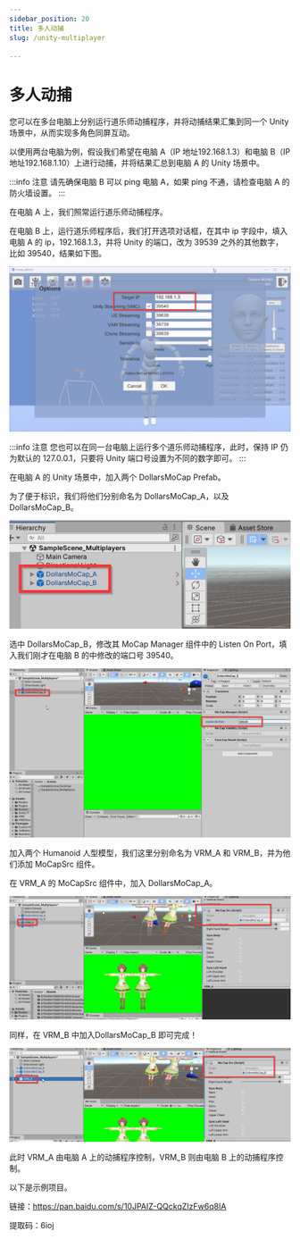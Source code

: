 ```yaml
---
sidebar_position: 20
title: 多人动捕
slug: /unity-multiplayer

---
```


# 多人动捕

您可以在多台电脑上分别运行道乐师动捕程序，并将动捕结果汇集到同一个 Unity 场景中，从而实现多角色同屏互动。

以使用两台电脑为例，假设我们希望在电脑 A（IP 地址192.168.1.3）和电脑 B（IP 地址192.168.1.10）上进行动捕，并将结果汇总到电脑 A 的 Unity 场景中。

:::info 注意
请先确保电脑 B 可以 ping 电脑 A，如果 ping 不通，请检查电脑 A 的防火墙设置。
:::

在电脑 A 上，我们照常运行道乐师动捕程序。

在电脑 B 上，运行道乐师程序后，我们打开选项对话框，在其中 ip 字段中，填入电脑 A 的 ip，192.168.1.3，并将 Unity 的端口，改为 39539 之外的其他数字，比如 39540，结果如下图。

![](../../img/2023_11_03_22_32_28-Dollars_MONO.png)

:::info 注意
您也可以在同一台电脑上运行多个道乐师动捕程序，此时，保持 IP 仍为默认的 127.0.0.1，只要将 Unity 端口号设置为不同的数字即可。
:::

在电脑 A 的 Unity 场景中，加入两个 DollarsMoCap Prefab。

为了便于标识，我们将他们分别命名为 DollarsMoCap_A，以及 DollarsMoCap_B。

![](../../img/2023_11_03_22_41_41-DollarsVRM_FaceCap_Multiplayers.png)

选中 DollarsMoCap_B，修改其 MoCap Manager 组件中的 Listen On Port，填入我们刚才在电脑 B 的中修改的端口号 39540。

![](../../img/2023_11_03_22_45_32-DollarsVRM_FaceCap_Multiplayers.png)

加入两个 Humanoid 人型模型，我们这里分别命名为 VRM_A 和 VRM_B，并为他们添加 MoCapSrc 组件。

在 VRM_A 的 MoCapSrc 组件中，加入 DollarsMoCap_A。

![](../../img/2023_11_03_22_48_20-DollarsVRM_FaceCa.png)

同样，在 VRM_B 中加入DollarsMoCap_B 即可完成！

![](../../img/2023_11_03_22_48_52.png)

此时 VRM_A 由电脑 A 上的动捕程序控制，VRM_B 则由电脑 B 上的动捕程序控制。

以下是示例项目。

链接：https://pan.baidu.com/s/10JPAIZ-QQckqZIzFw6q8IA 

提取码：6ioj 

